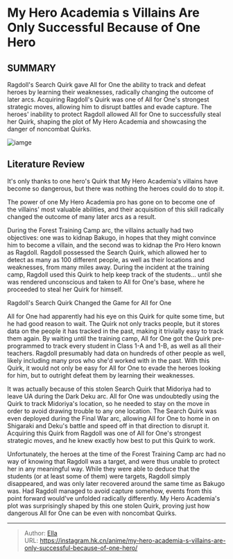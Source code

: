 # My Hero Academia s Villains Are Only Successful Because of One Hero


## SUMMARY 



  Ragdoll&#39;s Search Quirk gave All for One the ability to track and defeat heroes by learning their weaknesses, radically changing the outcome of later arcs.   Acquiring Ragdoll&#39;s Quirk was one of All for One&#39;s strongest strategic moves, allowing him to disrupt battles and evade capture.   The heroes&#39; inability to protect Ragdoll allowed All for One to successfully steal her Quirk, shaping the plot of My Hero Academia and showcasing the danger of noncombat Quirks.  

![iamge](https://static1.srcdn.com/wordpress/wp-content/uploads/2023/09/mha-all-for-one-ultimate.jpg)

## Literature Review

It&#39;s only thanks to one hero&#39;s Quirk that My Hero Academia&#39;s villains have become so dangerous, but there was nothing the heroes could do to stop it.




The power of one My Hero Academia pro has gone on to become one of the villains&#39; most valuable abilities, and their acquisition of this skill radically changed the outcome of many later arcs as a result.




During the Forest Training Camp arc, the villains actually had two objectives: one was to kidnap Bakugo, in hopes that they might convince him to become a villain, and the second was to kidnap the Pro Hero known as Ragdoll. Ragdoll possessed the Search Quirk, which allowed her to detect as many as 100 different people, as well as their locations and weaknesses, from many miles away. During the incident at the training camp, Ragdoll used this Quirk to help keep track of the students... until she was rendered unconscious and taken to All for One&#39;s base, where he proceeded to steal her Quirk for himself.


 Ragdoll&#39;s Search Quirk Changed the Game for All for One 
          

All for One had apparently had his eye on this Quirk for quite some time, but he had good reason to wait. The Quirk not only tracks people, but it stores data on the people it has tracked in the past, making it trivially easy to track them again. By waiting until the training camp, All for One got the Quirk pre-programmed to track every student in Class 1-A and 1-B, as well as all their teachers. Ragdoll presumably had data on hundreds of other people as well, likely including many pros who she&#39;d worked with in the past. With this Quirk, it would not only be easy for All for One to evade the heroes looking for him, but to outright defeat them by learning their weaknesses.




It was actually because of this stolen Search Quirk that Midoriya had to leave UA during the Dark Deku arc. All for One was undoubtedly using the Quirk to track Midoriya&#39;s location, so he needed to stay on the move in order to avoid drawing trouble to any one location. The Search Quirk was even deployed during the Final War arc, allowing All for One to home in on Shigaraki and Deku&#39;s battle and speed off in that direction to disrupt it. Acquiring this Quirk from Ragdoll was one of All for One&#39;s strongest strategic moves, and he knew exactly how best to put this Quirk to work.

Unfortunately, the heroes at the time of the Forest Training Camp arc had no way of knowing that Ragdoll was a target, and were thus unable to protect her in any meaningful way. While they were able to deduce that the students (or at least some of them) were targets, Ragdoll simply disappeared, and was only later recovered around the same time as Bakugo was. Had Ragdoll managed to avoid capture somehow, events from this point forward would&#39;ve unfolded radically differently. My Hero Academia&#39;s plot was surprisingly shaped by this one stolen Quirk, proving just how dangerous All for One can be even with noncombat Quirks.






---

> Author: [Ella](https://instagram.hk.cn/)  
> URL: https://instagram.hk.cn/anime/my-hero-academia-s-villains-are-only-successful-because-of-one-hero/  

